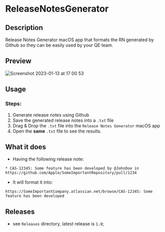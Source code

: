 # ReleaseNotesGenerator
## Description
Release Notes Generator macOS app that formats the RN generated by Github so they can be easily used by your QE team.
## Preview
![Screenshot 2023-01-13 at 17 00 53](https://user-images.githubusercontent.com/6830197/212351319-8a8d8db1-23b5-4a88-a7a7-2ce91a9a8672.png)
## Usage
### Steps:
1. Generate release notes using Github
2. Save the generated release notes into a `.txt` file
3. Drag & Drop the `.txt` file into the `Release Notes Generator` macOS app
4. Open the **same** `.txt` file to see the results.

## What it does

- Having the following release note:
```
* CAS-12345: Some feature has been developed by @JohnDoe in https://github.com/Apple/SomeImportantRepository/pull/1234
```

- It will format it into:
```
https://SomeImportantCompany.atlassian.net/browse/CAS-12345: Some feature has been developed
```

## Releases
- see `Releases` directory, latest release is `1.0`;
